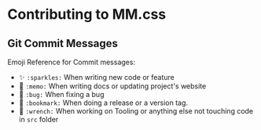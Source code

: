 # Contributing to MM.css

## Git Commit Messages

Emoji Reference for Commit messages:
  - ✨ `:sparkles:` When writing new code or feature
  - 📝 `:memo:` When writing docs or updating project's website
  - 🐛 `:bug:` When fixing a bug
  - 🔖 `:bookmark:` When doing a release or a version tag.
  - 🔧 `:wrench:` When working on Tooling or anything else not touching code in `src` folder